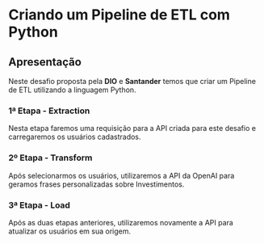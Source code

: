 # **Criando um Pipeline de ETL com Python**

## **Apresentação**
Neste desafio proposta pela **DIO** e **Santander** temos que criar um Pipeline de ETL utilizando a linguagem Python.

### **1ª Etapa - Extraction**
Nesta etapa faremos uma requisição para a API criada para este desafio e carregaremos os usuários cadastrados.

### **2º Etapa - Transform**
Após selecionarmos os usuários, utilizaremos a API da OpenAI para geramos frases personalizadas sobre Investimentos.

### **3ª Etapa - Load**
Após as duas etapas anteriores, utilizaremos novamente a API para atualizar os usuários em sua origem.


